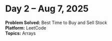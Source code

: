 # Day 2 – Aug 7, 2025

**Problem Solved:** Best Time to Buy and Sell Stock  
**Platform:** LeetCode  
**Topics:** Arrays
